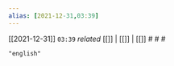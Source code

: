 ```yaml
---
alias: [2021-12-31,03:39]
---
```


[[2021-12-31]]  `03:39` _related_ [[]] | [[]] | [[]] # # #

```query
"english"
```